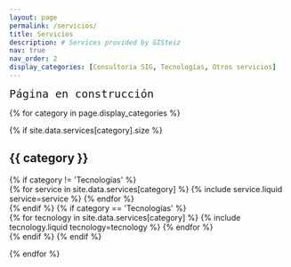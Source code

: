 ```yaml
---
layout: page
permalink: /servicios/
title: Servicios
description: # Services provided by GISteiz
nav: true
nav_order: 2
display_categories: [Consultoría SIG, Tecnologías, Otros servicios]
---
```


<div class="services">

<code style="font-size: 1.4em">Página en construcción</code>

<!-- Display categorized services -->

{% for category in page.display_categories %}

{% if site.data.services[category].size %}

  <!--a id="{{ category }}" href=".#{{ category }}"-->
  <h2 id="{{ category }}" class="category">{{ category }}</h2>
  <!--/a-->
  {% if category != 'Tecnologías' %}
    <!--div class="services d-flex flex-wrap flex-md-row flex-column justify-content-between align-items-center"-->
    <div class="service row row-cols-1 row-cols-md-3">
      {% for service in site.data.services[category] %}
        {% include service.liquid service=service %}
      {% endfor %}
    </div>
  {% endif %}
  {% if category == 'Tecnologías' %}
    <div class="service row row-cols-1 row-cols-md-6">
      {% for tecnology in site.data.services[category] %}
        {% include tecnology.liquid tecnology=tecnology %}
      {% endfor %}
    </div>
  {% endif %}
  {% endif %}

{% endfor %}

</div>
